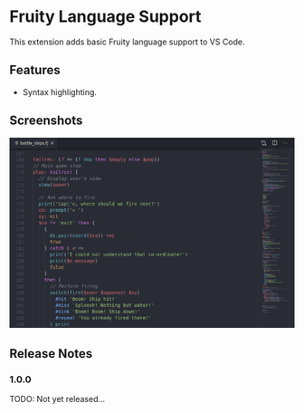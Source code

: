 # Fruity Language Support

This extension adds basic Fruity language support to VS Code.

## Features

- Syntax highlighting.

## Screenshots

![Syntax Highlighting](screenshots/syntax.png)

## Release Notes

### 1.0.0

TODO: Not yet released...
